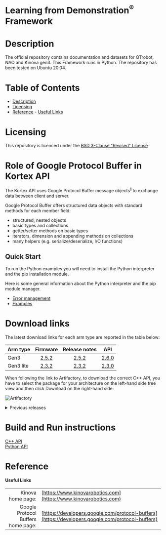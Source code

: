 <!--
* Learning from Demonstration Framework <sup>®</sup>
*
* Copyright (c) 2018 Natalia Quiroga Perez. All rights reserved.
*
* This software may be modified and distributed
* under the terms of the BSD 3-Clause license.
*
* Refer to the LICENSE file for details.
*
-->

<h1>Learning from Demonstration<sup>®</sup> Framework</h1>

<a id="markdown-description" name="description"></a>
# Description

The official repository contains documentation and datasets for QTrobot, NAO and Kinova gen3. This Framework runs in Python.
The repository has been tested on Ubuntu 20.04.

<h1>Table of Contents</h1>

<!-- TOC -->

- [Description](#description)
- [Licensing](#licensing)
- [Reference](#reference)
      - [Useful Links](#useful-links)

<!-- /TOC -->

<a id="markdown-licensing" name="licensing"></a>
# Licensing 
This repository is licenced under the [BSD 3-Clause "Revised" License](./LICENSE) 

<a id="markdown-role-of-google-protobuf-in-kortex-api" name="role-of-google-protobuf-in-kortex-api"></a>
# Role of Google Protocol Buffer in Kortex API 

The Kortex API uses Google Protocol Buffer message objects<sup>**[1](#useful-links)**</sup> to exchange data between client and server.  

Google Protocol Buffer offers structured data objects with standard methods for each member field:  
+ structured, nested objects
+ basic types and collections
+ getter/setter methods on basic types
+ iterators, dimension and appending methods on collections
+ many helpers (e.g. serialize/deserialize, I/O functions)
  

<a id="markdown-quick-start-howto-python" name="quick-start-howto-python"></a>
## Quick Start 

  To run the Python examples you will need to install the Python interpreter and the pip installation module.

  Here is some general information about the Python interpreter and the pip module manager.  
  - [Error management](./linked_md/python_error_management.md)
  - [Examples](./api_python/examples/readme.md)

<a id="markdown-api-download-links" name="api-download-links"></a>
# Download links

The latest download links for each arm type are reported in the table below:

| Arm type       | Firmware     | Release notes      | API |
| :------------- | :----------: | :-----------: | :-----------:|
| Gen3 | [2.5.2](https://artifactory.kinovaapps.com:443/artifactory/generic-public/kortex/gen3/2.5.2/Gen3-2.5.2.swu) | [2.5.2](https://artifactory.kinovaapps.com:443/artifactory/generic-public/Documentation/Gen3/Technical%20documentation/Release%20notes/EN-eRN-001-Gen3-Ultralight-release-notes.pdf)    | [2.6.0](https://artifactory.kinovaapps.com/ui/repos/tree/General/generic-public/kortex/API/2.6.0)|
| Gen3 lite   | [2.3.2](https://artifactory.kinovaapps.com:443/artifactory/generic-public/kortex/gen3Lite/2.3.2/Gen3-lite-2.3.2.swu) | [2.3.2](https://artifactory.kinovaapps.com:443/artifactory/generic-public/Documentation/Gen3%20lite/Technical%20documentation/Release%20Notes/Gen3_lite_Release_Notes_2_3_2%20-%20R01.pdf) | [2.3.0](https://artifactory.kinovaapps.com/ui/repos/tree/General/generic-public/kortex/API/2.3.0)|

When following the link to Artifactory, to download the correct C++ API, you have to select the package for your architecture on the left-hand side tree view and then click Download on the right-hand side:

 ![Artifactory](./linked_md/artifactory.png)

<details><summary>Previous releases</summary>
<p>
<ul>
<li>
Release 2.3.2 for Gen3 lite: <a href="https://artifactory.kinovaapps.com:443/artifactory/generic-public/kortex/gen3Lite/2.3.2/Gen3-lite-2.3.2.swu">Firmware</a>, <a href="https://artifactory.kinovaapps.com/ui/repos/tree/General/generic-public/kortex/API/2.3.0">Kortex API</a>
</li>
<li>
</li>
</ul>
</p>
</details>
<a id="markdown-build-and-run-instructions" name="build-and-run-instructions"></a>

# Build and Run instructions

[C++ API](./api_cpp/examples/readme.md)  
[Python API](./api_python/examples/readme.md) 

# Reference
#### Useful Links
|  |  |
| ---: | --- |
| Kinova home page: | [https://www.kinovarobotics.com](https://www.kinovarobotics.com)|
| Google Protocol Buffers home page: | [https://developers.google.com/protocol-buffers](https://developers.google.com/protocol-buffers) |
